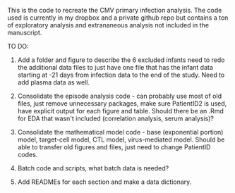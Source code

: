 This is the code to recreate the CMV primary infection analysis. The code used is currently in my dropbox and a private github repo but contains a ton of exploratory analysis and extrananeous analysis not included in the manuscript.

TO DO:
1. Add a folder and figure to describe the 6 excluded infants
need to redo the additional data files to just have one file that has the infant data starting at -21 days from infection data to the end of the study. Need to add plasma data as well.


2. Consolidate the episode analysis code - can probably use most of old files, just remove unnecessary packages, make sure PatientID2 is used, have explicit output for each figure and table. Should there be an .Rmd for EDA that wasn't included (correlation analysis, serum analysis)?

3. Consolidate the mathematical model code - base (exponential portion) model, target-cell model, CTL model, virus-mediated model. Should be able to transfer old figures and files, just need to change PatientID codes.

4. Batch code and scripts, what batch data is needed?

5. Add READMEs for each section and make a data dictionary.
